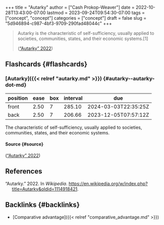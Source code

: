 +++
title = "Autarky"
author = ["Cash Prokop-Weaver"]
date = 2022-10-28T13:43:00-07:00
lastmod = 2023-09-24T09:54:30-07:00
tags = ["concept", "concept"]
categories = ["concept"]
draft = false
slug = "5d946894-c987-4bf3-9709-290fad48044c"
+++

> Autarky is the characteristic of self-sufficiency, usually applied to societies, communities, states, and their economic systems.[1]
>
> (<a href="#citeproc_bib_item_1">“Autarky” 2022</a>)


## Flashcards {#flashcards}


### [Autarky]({{< relref "autarky.md" >}}) {#autarky--autarky-dot-md}

| position | ease | box | interval | due                  |
|----------|------|-----|----------|----------------------|
| front    | 2.50 | 7   | 285.10   | 2024-03-03T22:35:25Z |
| back     | 2.50 | 7   | 206.66   | 2023-12-05T07:57:12Z |

The characteristic of self-sufficiency, usually applied to societies, communities, states, and their economic systems.


#### Source {#source}

(<a href="#citeproc_bib_item_1">“Autarky” 2022</a>)

## References

<style>.csl-entry{text-indent: -1.5em; margin-left: 1.5em;}</style><div class="csl-bib-body">
  <div class="csl-entry"><a id="citeproc_bib_item_1"></a>“Autarky.” 2022. In <i>Wikipedia</i>. <a href="https://en.wikipedia.org/w/index.php?title=Autarky&oldid=1114918421">https://en.wikipedia.org/w/index.php?title=Autarky&#38;oldid=1114918421</a>.</div>
</div>


## Backlinks {#backlinks}

-   [Comparative advantage]({{< relref "comparative_advantage.md" >}})
